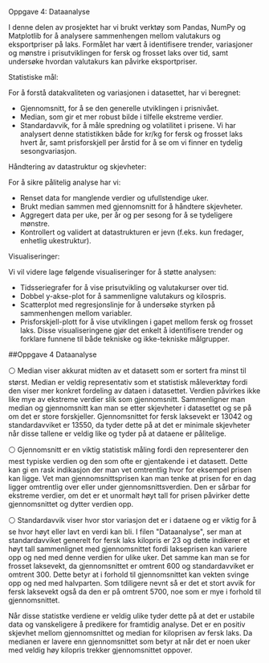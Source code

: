 Oppgave 4: Dataanalyse	

I denne delen av prosjektet har vi brukt verktøy som Pandas, NumPy og Matplotlib for å analysere sammenhengen mellom valutakurs og eksportpriser på laks. Formålet har vært å identifisere trender, variasjoner og mønstre i prisutviklingen for fersk og frosset laks over tid, samt undersøke hvordan valutakurs kan påvirke eksportpriser.

Statistiske mål:

For å forstå datakvaliteten og variasjonen i datasettet, har vi beregnet:
- Gjennomsnitt, for å se den generelle utviklingen i prisnivået.
- Median, som gir et mer robust bilde i tilfelle ekstreme verdier.
- Standardavvik, for å måle spredning og volatilitet i prisene.
Vi har analysert denne statistikken både for kr/kg for fersk og frosset laks hvert år, samt prisforskjell per årstid for å se om vi finner en tydelig sesongvariasjon. 

Håndtering av datastruktur og skjevheter:

For å sikre pålitelig analyse har vi:
- Renset data for manglende verdier og ufullstendige uker.
- Brukt median sammen med gjennomsnitt for å håndtere skjevheter.
- Aggregert data per uke, per år og per sesong for å se tydeligere mønstre.
- Kontrollert og validert at datastrukturen er jevn (f.eks. kun fredager, enhetlig ukestruktur).

Visualiseringer:

Vi vil videre lage følgende visualiseringer for å støtte analysen:
- Tidsseriegrafer for å vise prisutvikling og valutakurser over tid.
- Dobbel y-akse-plot for å sammenligne valutakurs og kilospris.
- Scatterplot med regresjonslinje for å undersøke styrken på sammenhengen mellom variabler.
- Prisforskjell-plott for å vise utviklingen i gapet mellom fersk og frosset laks.
Disse visualiseringene gjør det enkelt å identifisere trender og forklare funnene til både tekniske og ikke-tekniske målgrupper.




##Oppgave 4 Dataanalyse

⚪️ Median viser akkurat midten av et datasett som er sortert fra minst til størst. Median er veldig representativ som et statistisk måleverktøy fordi den viser mer konkret fordeling av dataen i datasettet. Verdien påvirkes ikke like mye av ekstreme verdier slik som gjennomsnitt. Sammenligner man median og gjennomsnitt kan man se etter skjevheter i datasettet og se på om det er store forskjeller. Gjennomsnittet for fersk laksevekt er 13042 og standardavviket er 13550, da tyder dette på at det er minimale skjevheter når disse tallene er veldig like og tyder på at dataene er pålitelige.

⚪️ Gjennomsnitt er en viktig statistisk måling fordi den representerer den mest typiske verdien og den som ofte er gjentakende i et datasett. Dette kan gi en rask indikasjon der man vet omtrentlig hvor for eksempel prisen kan ligge. Vet man gjennomsnittsprisen kan man tenke at prisen for en dag ligger omtrentlig over eller under gjennomsnittsverdien. Den er sårbar for ekstreme verdier, om det er et unormalt høyt tall for prisen påvirker dette gjennomsnittet og dytter verdien opp.

⚪️ Standardavvik viser hvor stor variasjon det er i dataene og er viktig for å se hvor høyt eller lavt en verdi kan bli. I filen "Dataanalyse", ser man at standardavviket generelt for fersk laks kilopris er 23 og dette indikerer et høyt tall sammenlignet med gjennomsnittet fordi lakseprisen kan variere opp og ned med denne verdien for ulike uker. Det samme kan man se for frosset laksevekt, da gjennomsnittet er omtrent 600 og standardavviket er omtrent 300. Dette betyr at i forhold til gjennomsnittet kan vekten svinge opp og ned med halvparten. Som tdiligere nevnt så er det et stort avvik for fersk laksevekt også da den er på omtrent 5700, noe som er mye i forhold til gjennomsnittet. 

Når disse statistke verdiene er veldig ulike tyder dette på at det er ustabile data og vanskeligere å predikere for framtidig analyse.
Det er en positiv skjevhet mellom gjennomsnittet og median for kiloprisen av fersk laks. Da medianen er lavere enn gjennomsnittet som betyr at når det er noen uker med veldig høy kilopris trekker gjennomsnittet oppover.


